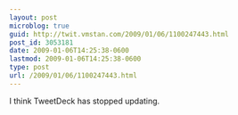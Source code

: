 ```yaml
---
layout: post
microblog: true
guid: http://twit.vmstan.com/2009/01/06/1100247443.html
post_id: 3053181
date: 2009-01-06T14:25:38-0600
lastmod: 2009-01-06T14:25:38-0600
type: post
url: /2009/01/06/1100247443.html
---
```

I think TweetDeck has stopped updating.
